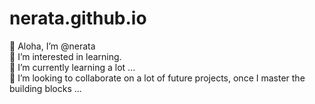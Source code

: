 # nerata.github.io
👋 Aloha, I’m @nerata<br>
👀 I’m interested in learning.<br>
🌱 I’m currently learning a lot ...<br>
💞️ I’m looking to collaborate on a lot of future projects, once I master the building blocks ...<br>
<br>
